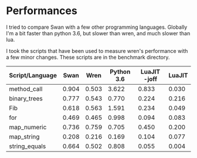 # Performances
I tried to compare Swan with a few other programming languages. Globally I'm a bit faster than python 3.6, but slower than wren, and much slower than lua.

I took the scripts that have been used to measure wren's performance with a few minor changes. These scripts are in the benchmark directory.

Script/Language | Swan | Wren | Python 3.6 |  LuaJIT -joff | LuaJIT
-----|-----|-----|-----|-----|-----
method_call | 0.904 | 0.503 | 3.622 | 0.833 | 0.030
binary_trees | 0.777 | 0.543 | 0.770 | 0.224 | 0.216
Fib | 0.618 |  0.563 | 1.591 | 0.234 |  0.049
for | 0.469 |  0.465 |  0.998 | 0.094 | 0.083
map_numeric | 0.736 | 0.759 | 0.705 | 0.450 | 0.200
map_string | 0.208 | 0.216 | 0.169 | 0.104 | 0.077
string_equals | 0.664 | 0.502 | 0.808 | 0.055 | 0.004

